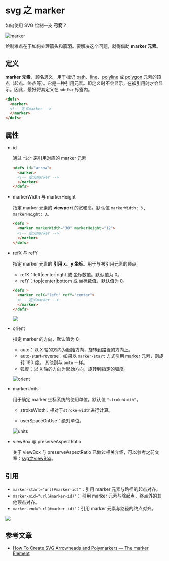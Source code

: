 # svg 之 marker

如何使用 SVG 绘制一支 **弓箭** ?

![marker](./imgs/arrow.svg)

 绘制难点在于如何处理箭头和箭羽。要解决这个问题，就得借助 **marker 元素**。

## 定义

**marker 元素**，顾名思义，用于标记 [path](https://developer.mozilla.org/en-US/docs/Web/SVG/Element/path)、[line](https://developer.mozilla.org/en-US/docs/Web/SVG/Element/line)、[polyline](https://developer.mozilla.org/en-US/docs/Web/SVG/Element/polyline) 或 [polygon](https://developer.mozilla.org/en-US/docs/Web/SVG/Element/polygon) 元素的顶点（起点、终点等）。它是一种引用元素。即定义时不会显示，在被引用时才会显示。因此，最好将其定义在 `<defs>` 标签内。

```html
<defs>
  <marker>
  <!-- 定义marker -->
  </marker>
</defs>
```

## 属性

- id

  通过 `"id"` 来引用对应的 marker 元素

  ```html
  <defs id="arrow">
    <marker>
    <!-- 定义marker -->
    </marker>
  </defs>
  ```
- markerWidth 与 markerHeight

  指定 marker 元素的 **viewport** 的宽和高。默认值 `markerWidth: 3` , `markerHeight: 3`。

  ```html
  <defs >
    <marker markerWidth="30" markerHeight="12">
    <!-- 定义marker -->
    </marker>
  </defs>
  ```

- refX 与 refY

  指定 marker 元素的 **引用 x、y 坐标**。用于与被引用元素的顶点。
  
  - refX：left|center|right 或 坐标数值。默认值为 0。
  - refY：top|center|bottom 或 坐标数值。默认值为 0。
  

  ```html
  <defs >
    <marker refX="left" refY="center">
    <!-- 定义marker -->
    </marker>
  </defs>
  ```
  ![](./imgs/ref.svg)

- orient
  
  指定 marker 的方向，默认值为 0。

  - auto：以 X 轴的方向为起始方向，旋转到路径的方向上。
  - auto-start-reverse：如果以 `marker-start` 方式引用 marker 元素，则旋转 180 度。 其他则与 `auto` 一样。
  - 弧度：以 X 轴的方向为起始方向，旋转到指定的弧度。
  
  ![orient](./imgs/orient.svg)

- markerUnits

  用于确定 marker 坐标系统的使用单位。默认值 `"strokeWidth"`。

  - strokeWidth：相对于`stroke-width`进行计算。
  
  - userSpaceOnUse：绝对单位。

  ![units](./imgs/units.svg)
- viewBox 与 preserveAspectRatio

  关于 viewBox 与 preserveAspectRatio 已做过相关介绍，可以参考之前文章：[svg之viewBox](../svg之viewBox/svg之viewBox.md)。

## 引用

- `marker-start="url(#marker-id)"`：引用 marker 元素与路径的起点对齐。
- `marker-mid="url(#marker-id)"`： 引用 marker 元素与除起点、终点外的其他顶点对齐。
- `marker-end="url(#marker-id)"`：引用 marker 元素与路径的终点对齐。

![](./imgs/use.svg)

## 参考文章

- [How To Create SVG Arrowheads and Polymarkers — The marker Element](https://vanseodesign.com/web-design/svg-markers/)
